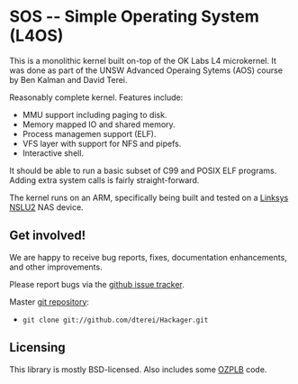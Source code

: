 # SOS -- Simple Operating System (L4OS)

This is a monolithic kernel built on-top of the OK Labs L4
microkernel. It was done as part of the UNSW Advanced Operaing Sytems
(AOS) course by Ben Kalman and David Terei.

Reasonably complete kernel. Features include:
* MMU support including paging to disk.
* Memory mapped IO and shared memory.
* Process managemen support (ELF).
* VFS layer with support for NFS and pipefs.
* Interactive shell.

It should be able to run a basic subset of C99 and POSIX ELF programs.
Adding extra system calls is fairly straight-forward.

The kernel runs on an ARM, specifically being built and tested on a
[Linksys NSLU2](https://en.wikipedia.org/wiki/NSLU2) NAS device.

## Get involved!

We are happy to receive bug reports, fixes, documentation
enhancements, and other improvements.

Please report bugs via the
[github issue tracker](http://github.com/dterei/Hackager/issues).

Master [git repository](http://github.com/dterei/Hackager):

* `git clone git://github.com/dterei/Hackager.git`

## Licensing

This library is mostly BSD-licensed. Also includes some
[OZPLB](http://www.ok-labs.com/licenses#ozplb) code.

